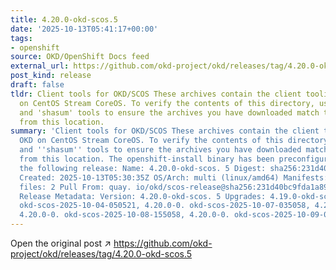```yaml
---
title: 4.20.0-okd-scos.5
date: '2025-10-13T05:41:17+00:00'
tags:
- openshift
source: OKD/OpenShift Docs feed
external_url: https://github.com/okd-project/okd/releases/tag/4.20.0-okd-scos.5
post_kind: release
draft: false
tldr: Client tools for OKD/SCOS These archives contain the client tooling for OKD
  on CentOS Stream CoreOS. To verify the contents of this directory, use the 'gpg'
  and 'shasum' tools to ensure the archives you have downloaded match those published
  from this location.
summary: 'Client tools for OKD/SCOS These archives contain the client tooling for
  OKD on CentOS Stream CoreOS. To verify the contents of this directory, use the ''gpg''
  and ''shasum'' tools to ensure the archives you have downloaded match those published
  from this location. The openshift-install binary has been preconfigured to install
  the following release: Name: 4.20.0-okd-scos. 5 Digest: sha256:231d40bc9fda1a89da68d732520ac73b946cc987732e337d58717b52dab1b54c
  Created: 2025-10-13T05:30:35Z OS/Arch: multi (linux/amd64) Manifests: 805 Metadata
  files: 2 Pull From: quay. io/okd/scos-release@sha256:231d40bc9fda1a89da68d732520ac73b946cc987732e337d58717b52dab1b54c
  Release Metadata: Version: 4.20.0-okd-scos. 5 Upgrades: 4.19.0-okd-scos. 19, 4.20.0-0.
  okd-scos-2025-10-04-050521, 4.20.0-0. okd-scos-2025-10-07-035058, 4.20.0-0. okd-scos-2025-10-07-155058,
  4.20.0-0. okd-scos-2025-10-08-155058, 4.20.0-0. okd-scos-2025-10-09-035058, 4.20.0-okd-scos.'
---
```

Open the original post ↗ https://github.com/okd-project/okd/releases/tag/4.20.0-okd-scos.5
